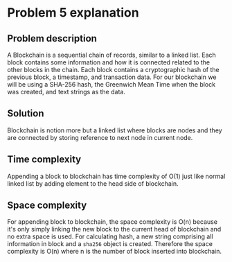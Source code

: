 # Problem 5 explanation
## Problem description
A Blockchain is a sequential chain of records, similar to a linked list. Each block contains some information and how 
it is connected related to the other blocks in the chain. Each block contains a cryptographic hash of the previous 
block, a timestamp, and transaction data. For our blockchain we will be using a SHA-256 hash, the Greenwich Mean Time 
when the block was created, and text strings as the data.

## Solution
Blockchain is notion more but a linked list where blocks are nodes and they are connected by storing reference to next 
node in current node.

## Time complexity
Appending a block to blockchain has time complexity of O(1) just like normal linked list by adding element to the head 
side of blockchain.

## Space complexity
For appending block to blockchain, the space complexity is O(n) because it's only simply linking the new block to the 
current head of blockchain and no extra space is used. For calculating hash, a new string comprising all information in 
block and a `sha256` object is created. Therefore the space complexity is O(n) where n is the number of block inserted 
into blockchain.
